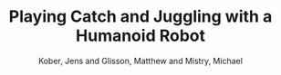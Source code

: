 ---
collection: conference
permalink: /publications/Kober2012HUMANOIDS
pubtype: conference 
title: "Playing Catch and Juggling with a Humanoid Robot" 
author: "Kober, Jens and Glisson, Matthew and Mistry, Michael" 
year: 2012
avenue: IEEE-RAS International Conference on Humanoid Robots (HUMANOIDS) 
url:  
pages: 875--881 
code:  
video: https://youtu.be/83eGcht7IiI 
abstract: 
---